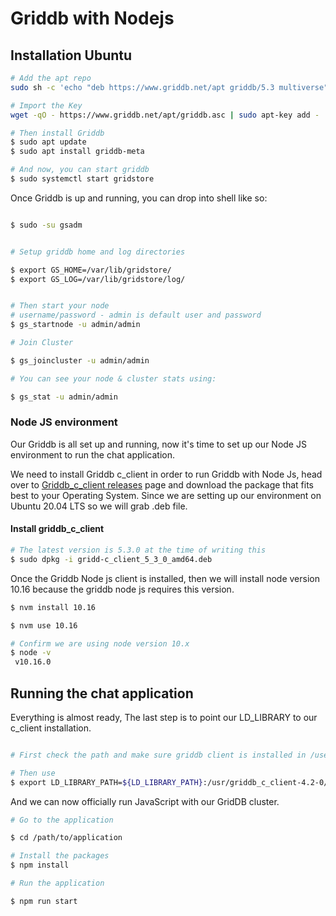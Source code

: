 # Griddb with Nodejs

## Installation Ubuntu

```bash
# Add the apt repo
sudo sh -c 'echo "deb https://www.griddb.net/apt griddb/5.3 multiverse" >>  /etc/apt/sources.list.d/griddb.list'

# Import the Key
wget -qO - https://www.griddb.net/apt/griddb.asc | sudo apt-key add -

# Then install Griddb
$ sudo apt update
$ sudo apt install griddb-meta

# And now, you can start griddb
$ sudo systemctl start gridstore

```

Once Griddb is up and running, you can drop into shell like so:

```bash

$ sudo -su gsadm


# Setup griddb home and log directories

$ export GS_HOME=/var/lib/gridstore/
$ export GS_LOG=/var/lib/gridstore/log/


# Then start your node
# username/password - admin is default user and password
$ gs_startnode -u admin/admin

# Join Cluster

$ gs_joincluster -u admin/admin

# You can see your node & cluster stats using:

$ gs_stat -u admin/admin
```

### Node JS environment

Our Griddb is all set up and running, now it's time to set up our Node JS environment to run the chat application.

We need to install Griddb c_client in order to run Griddb with Node Js, head over to [Griddb_c_client releases](https://github.com/griddb/c_client/releases) page and download the package that fits best to your Operating System. Since we are setting up our environment on Ubuntu 20.04 LTS so we will grab .deb file.

#### Install griddb_c_client

```bash
# The latest version is 5.3.0 at the time of writing this
$ sudo dpkg -i gridd-c_client_5_3_0_amd64.deb

```

Once the Griddb Node js client is installed, then we will install node version 10.16 because the griddb node js requires this version.

```bash
$ nvm install 10.16

$ nvm use 10.16

# Confirm we are using node version 10.x
$ node -v
 v10.16.0
```

## Running the chat application

Everything is almost ready, The last step is to point our LD_LIBRARY to our c_client installation.

```bash

# First check the path and make sure griddb client is installed in /user

# Then use
$ export LD_LIBRARY_PATH=${LD_LIBRARY_PATH}:/usr/griddb_c_client-4.2-0/lib/

```

And we can now officially run JavaScript with our GridDB cluster.

```bash
# Go to the application

$ cd /path/to/application

# Install the packages
$ npm install

# Run the application

$ npm run start
```
